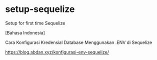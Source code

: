 # setup-sequelize
Setup for first time Sequelize


[Bahasa Indonesia]

Cara Konfigurasi Kredensial Database Menggunakan .ENV di Sequelize

https://blog.abdan.xyz/konfigurasi-env-sequelize/
